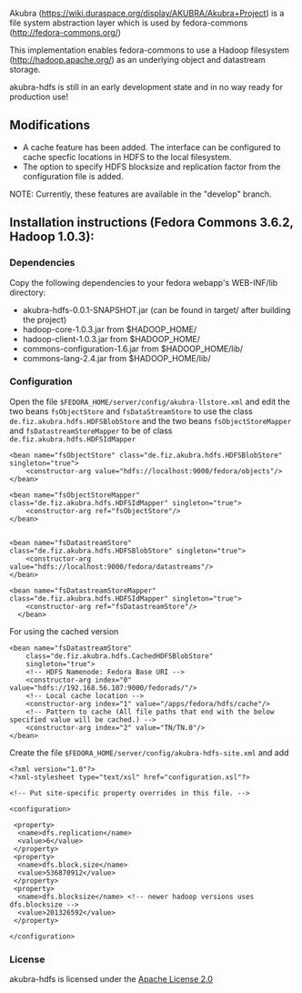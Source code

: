 Akubra (https://wiki.duraspace.org/display/AKUBRA/Akubra+Project) is a file system abstraction layer
which is used by fedora-commons (http://fedora-commons.org/)

This implementation enables fedora-commons to use a Hadoop filesystem (http://hadoop.apache.org/)
as an underlying object and datastream storage.

akubra-hdfs is still in an early development state and in no way ready for production use!

## Modifications 
* A cache feature has been added. The interface can be configured to cache specfic locations in HDFS to the local filesystem.
* The option to specify HDFS blocksize and replication factor from the configuration file is added.

NOTE: Currently, these features are available in the "develop" branch.

Installation instructions (Fedora Commons 3.6.2, Hadoop 1.0.3):
---------------------------------------------------------------

### Dependencies

Copy the following dependencies to your fedora webapp's WEB-INF/lib directory:
* akubra-hdfs-0.0.1-SNAPSHOT.jar (can be found in target/ after building the project)
* hadoop-core-1.0.3.jar from $HADOOP_HOME/
* hadoop-client-1.0.3.jar from $HADOOP_HOME/
* commons-configuration-1.6.jar from $HADOOP_HOME/lib/
* commons-lang-2.4.jar from $HADOOP_HOME/lib/ 


### Configuration

Open the file ```$FEDORA_HOME/server/config/akubra-llstore.xml``` and edit the two beans ```fsObjectStore``` and ```fsDataStreamStore``` to use the class ```de.fiz.akubra.hdfs.HDFSBlobStore``` and the two beans ```fsObjectStoreMapper``` and ```fsDatastreamStoreMapper``` to be of class ```de.fiz.akubra.hdfs.HDFSIdMapper```


	<bean name="fsObjectStore" class="de.fiz.akubra.hdfs.HDFSBlobStore" singleton="true">
		<constructor-arg value="hdfs://localhost:9000/fedora/objects"/>
	</bean>
	
	<bean name="fsObjectStoreMapper" class="de.fiz.akubra.hdfs.HDFSIdMapper" singleton="true">
		<constructor-arg ref="fsObjectStore"/>
	</bean>


	<bean name="fsDatastreamStore" class="de.fiz.akubra.hdfs.HDFSBlobStore" singleton="true">
		<constructor-arg value="hdfs://localhost:9000/fedora/datastreams"/>
	</bean>

	<bean name="fsDatastreamStoreMapper" class="de.fiz.akubra.hdfs.HDFSIdMapper" singleton="true">
		<constructor-arg ref="fsDatastreamStore"/>
	  </bean>


For using the cached version

	<bean name="fsDatastreamStore"
        class="de.fiz.akubra.hdfs.CachedHDFSBlobStore"
        singleton="true">
    	<!-- HDFS Namenode: Fedora Base URI -->
    	<constructor-arg index="0" value="hdfs://192.168.56.107:9000/fedorads/"/>
    	<!-- Local cache location -->
    	<constructor-arg index="1" value="/apps/fedora/hdfs/cache"/>
    	<!-- Pattern to cache (All file paths that end with the below specified value will be cached.) -->
    	<constructor-arg index="2" value="TN/TN.0"/>
	</bean>


Create the file ```$FEDORA_HOME/server/config/akubra-hdfs-site.xml``` and add


	<?xml version="1.0"?>
	<?xml-stylesheet type="text/xsl" href="configuration.xsl"?>

	<!-- Put site-specific property overrides in this file. -->

	<configuration>

	 <property>
	  <name>dfs.replication</name>
	  <value>6</value>
	 </property>
	 <property>
	  <name>dfs.block.size</name>
	  <value>536870912</value>
	 </property>	
	 <property>
	  <name>dfs.blocksize</name> <!-- newer hadoop versions uses dfs.blocksize -->
	  <value>201326592</value>
	 </property>

	</configuration>

### License

akubra-hdfs is licensed under the [Apache License 2.0](http://www.apache.org/licenses/LICENSE-2.0)
